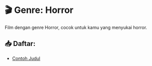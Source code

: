 # 🎬 Genre: Horror

Film dengan genre Horror, cocok untuk kamu yang menyukai horror.

## 📥 Daftar:
- [Contoh Judul](link-download)
